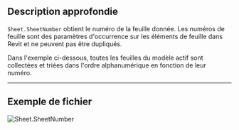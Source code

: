 ## Description approfondie
`Sheet.SheetNumber` obtient le numéro de la feuille donnée. Les numéros de feuille sont des paramètres d'occurrence sur les éléments de feuille dans Revit et ne peuvent pas être dupliqués.

Dans l'exemple ci-dessous, toutes les feuilles du modèle actif sont collectées et triées dans l'ordre alphanumérique en fonction de leur numéro.
___
## Exemple de fichier

![Sheet.SheetNumber](./Revit.Elements.Views.Sheet.SheetNumber_img.jpg)
